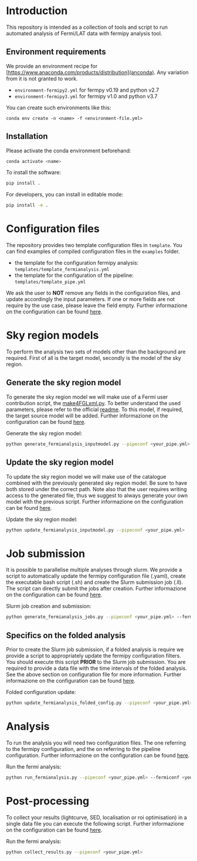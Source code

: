 # Introduction

This repository is intended as a collection of tools and script to run automated analysis of Fermi/LAT data with fermipy analysis tool. 

## Environment requirements 

We provide an environment recipe for [https://www.anaconda.com/products/distribution](anconda). Any variation from it is not granted to work.

- <code>environment-fermipy2.yml</code> for fermpy v0.19 and python v2.7
- <code>environment-fermipy3.yml</code> for fermipy v1.0 and python v3.7 

You can create such environments like this:

```bach
conda env create -n <name> -f <environment-file.yml>
```

## Installation

Please activate the conda environment beforehand:

```bash
conda activate <name>
```

To install the software:

```bash
pip install .
```

For developers, you can install in editable mode:

```bash
pip install -e .
```

# Configuration files

The repository provides two template configuration files in <code>template</code>. You can find examples of compiled configuration files in the <code>examples</code> folder.

- the template for the configuration fermipy analysis: <code>templates/template_fermianalysis.yml</code>
- the template for the configuration of the pipeline: <code>templates/template_pipe.yml</code>

We ask the user to <b>NOT</b> remove any fields in the configuration files, and update accordingly the input parameters. If one or more fields are not require by the use case, please leave the field empty. Further informazione on the configuration can be found [here](lateasy/templates/README.md).

# Sky region models

To perform the analysis two sets of models other than the background are required. First of all is the target model, secondly is the model of the sky region. 

## Generate the sky region model

To generate the sky region model we will make use of a Fermi user contribution script, the [make4FGLxml.py](https://fermi.gsfc.nasa.gov/ssc/data/analysis/user/make4FGLxml.py). To better understand the used parameters, please refer to the official [readme](https://fermi.gsfc.nasa.gov/ssc/data/analysis/user/readme_make4FGLxml.txt). To this model, if required, the target source model will be added. Further informazione on the configuration can be found [here](lateasy/templates/README.md).

Generate the sky region model:
```bash
python generate_fermianalysis_inputmodel.py --pipeconf <your_pipe.yml>
```

## Update the sky region model

To update the sky region model we will make use of the catalogue combined with the previously generated sky region model. Be sure to have both stored under the correct path. Note also that the user requires writing access to the generated file, thus we suggest to always generate your own model with the previous script. Further informazione on the configuration can be found [here](lateasy/templates/README.md).

Update the sky region model:
```bash
python update_fermianalysis_inputmodel.py --pipeconf <your_pipe.yml>
```

# Job submission

It is possible to parallelise multiple analyses through slurm. We provide a script to automatically update the fermipy configuration file (.yaml), create the executable bash script (.sh) and create the Slurm submission job (.ll). The script can directly submit the jobs after creation. Further informazione on the configuration can be found [here](lateasy/templates/README.md).

Slurm job creation and submission:
```bash
python generate_fermianalysis_jobs.py --pipeconf <your_pipe.yml> --fermiconf <your_fermianalysis.yml>
```

## Specifics on the folded analysis

Prior to create the Slurm job submission, if a folded analysis is require we provide a script to appropriately update the fermipy configuration filters. You should execute this script **PRIOR** to the Slurm job submission. You are required to provide a data file with the time intervals of the folded analysis. See the above section on configuration file for more information. Further informazione on the configuration can be found [here](lateasy/templates/README.md).

Folded configuration update:
```bash
python update_fermianalysis_folded_config.py --pipeconf <your_pipe.yml> --fermiconf <your_fermianalysis.yml>
```

# Analysis

To run the analysis you will need two configuration files. The one referring to the fermipy configuration, and the on referring to the pipeline configuration. Further informazione on the configuration can be found [here](lateasy/templates/README.md).

Run the fermi analysis:
```bash
python run_fermianalysis.py --pipeconf <your_pipe.yml> --fermiconf <your_fermianalysis.yml>
```

# Post-processing

To collect your results (lightcurve, SED, localisation or roi optimisation) in a single data file you can execute the following script. Further informazione on the configuration can be found [here](lateasy/templates/README.md).

Run the fermi analysis:
```bash
python collect_results.py --pipeconf <your_pipe.yml>
```